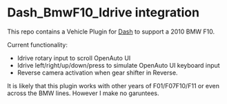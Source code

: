 # Dash_BmwF10_Idrive integration

This repo contains a Vehicle Plugin for [Dash](https://github.com/OpenDsh/dash/) to support a 2010 BMW F10.

Current functionality:

* Idrive rotary input to scroll OpenAuto UI
* Idrive left/right/up/down/press to simulate OpenAuto UI keyboard input
* Reverse camera activation when gear shifter in Reverse.

It is likely that this plugin works with other years of F01/F07F10/F11 or even across the BMW lines. However I make no garuntees.
